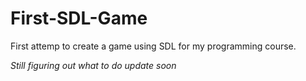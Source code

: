 # First-SDL-Game
First attemp to create a game using SDL for my programming course.

*Still figuring out what to do*
*update soon*
